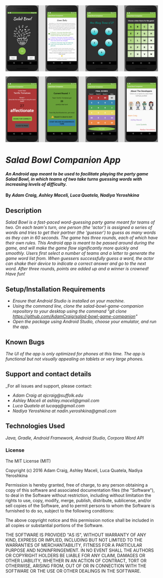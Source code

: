 ![First Four Screens](screenshot1.png)

![Next Four Screens](screenshot2.png)

# _Salad Bowl Companion App_

#### _An Android app meant to be used to facilitate playing the party game Salad Bowl, in which teams of two take turns guessing words with increasing levels of difficulty._

#### By _**Adam Craig, Ashley Maceli, Luca Quatela, Nadiya Yeroshkina**_

## Description

_Salad Bowl is a fast-paced word-guessing party game meant for teams of two. On each team's turn, one person (the 'actor') is assigned a series of words and tries to get their partner (the 'guesser') to guess as many words as they can in 60 seconds. The game has three rounds, each of which have their own rules. This Android app is meant to be passed around during the game, and will make the game flow significantly more quickly and smoothly. Users first select a number of teams and a letter to generate the game word list from. When guessers successfully guess a word, the actor can shake their device to indicate a correct answer and go to the next word. After three rounds, points are added up and a winner is crowned! Have fun!_

## Setup/Installation Requirements

* _Ensure that Android Studio is installed on your machine._
* _Using the command line, clone the salad-bowl-game-companion repository to your desktop using the command "git clone https://github.com/AdamCraig/salad-bowl-game-companion"_
* _Open the package using Android Studio, choose your emulator, and run the app._

## Known Bugs

_The UI of the app is only optimized for phones at this time. The app is functional but not visually appealing on tablets or very large phones._

## Support and contact details

_For all issues and support, please contact:
* _Adam Craig at ajcraig@suffolk.edu_
* _Ashley Maceli at ashley.maceli@gmail.com_
* _Luca Quatela at lucaqq@gmail.com_
* _Nadiya Yeroshkina at nadin.yeroshkina@gmail.com_

## Technologies Used

_Java, Gradle, Android Framework, Android Studio, Corpora Word API_

### License

The MIT License (MIT)

Copyright (c) 2016 Adam Craig, Ashley Maceli, Luca Quatela, Nadiya Yeroshkina

Permission is hereby granted, free of charge, to any person obtaining a copy
of this software and associated documentation files (the "Software"), to deal
in the Software without restriction, including without limitation the rights
to use, copy, modify, merge, publish, distribute, sublicense, and/or sell
copies of the Software, and to permit persons to whom the Software is
furnished to do so, subject to the following conditions:

The above copyright notice and this permission notice shall be included in all
copies or substantial portions of the Software.

THE SOFTWARE IS PROVIDED "AS IS", WITHOUT WARRANTY OF ANY KIND, EXPRESS OR
IMPLIED, INCLUDING BUT NOT LIMITED TO THE WARRANTIES OF MERCHANTABILITY,
FITNESS FOR A PARTICULAR PURPOSE AND NONINFRINGEMENT. IN NO EVENT SHALL THE
AUTHORS OR COPYRIGHT HOLDERS BE LIABLE FOR ANY CLAIM, DAMAGES OR OTHER
LIABILITY, WHETHER IN AN ACTION OF CONTRACT, TORT OR OTHERWISE, ARISING FROM,
OUT OF OR IN CONNECTION WITH THE SOFTWARE OR THE USE OR OTHER DEALINGS IN THE
SOFTWARE.
